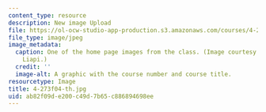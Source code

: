 ```yaml
---
content_type: resource
description: New image Upload
file: https://ol-ocw-studio-app-production.s3.amazonaws.com/courses/4-273-introduction-to-design-inquiry-fall-2004/ab82f09de200c49d7b65c886894698ee_4-273f04-th.jpg
file_type: image/jpeg
image_metadata:
  caption: One of the home page images from the class. (Image courtesy of Marianthi
    Liapi.)
  credit: ''
  image-alt: A graphic with the course number and course title.
resourcetype: Image
title: 4-273f04-th.jpg
uid: ab82f09d-e200-c49d-7b65-c886894698ee
---
```


